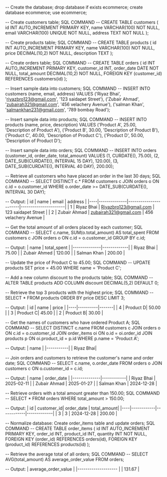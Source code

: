 -- Create the database;
drop database if exists ecommerce;
create database ecommerce;
use ecommerce;


-- Create customers table;
SQL COMMAND --
  CREATE TABLE customers (
      id INT AUTO_INCREMENT PRIMARY KEY,
      name VARCHAR(100) NOT NULL,
      email VARCHAR(100) UNIQUE NOT NULL,
      address TEXT NOT NULL
  );


-- Create products table;
SQL COMMAND --
   CREATE TABLE products (
      id INT AUTO_INCREMENT PRIMARY KEY,
      name VARCHAR(100) NOT NULL,
      price DECIMAL(10,2) NOT NULL,
      description TEXT
   );


-- Create orders table;
SQL COMMAND --
  CREATE TABLE orders (
       id INT AUTO_INCREMENT PRIMARY KEY,
       customer_id INT,
       order_date DATE NOT NULL,
       total_amount DECIMAL(10,2) NOT NULL,
       FOREIGN KEY (customer_id) REFERENCES customers(id)
   ); 


-- Insert sample data into customers;
SQL COMMAND --
  INSERT INTO customers (name, email, address) VALUES
  ('Riyaz Bhai', 'riyazbro123@gmail.com', '123 saidapet Street'),
  ('Zubair Ahmad', 'zubairah321@gmail.com', '456 velachery Avenue'),
  ('salman Khan', 'salmankhan231@gmail.com', '789 bombay Road');


-- Insert sample data into products;
SQL COMMAND --
  INSERT INTO products (name, price, description) VALUES
  ('Product A', 25.00, 'Description of Product A'),
  ('Product B', 30.00, 'Description of Product B'),
  ('Product C', 40.00, 'Description of Product C'),
  ('Product D', 50.00, 'Description of Product D');


-- Insert sample data into orders;
SQL COMMAND --
  INSERT INTO orders (customer_id, order_date, total_amount) VALUES
  (1, CURDATE(), 75.00),
  (2, DATE_SUB(CURDATE(), INTERVAL 15 DAY), 120.00),
  (3, DATE_SUB(CURDATE(), INTERVAL 40 DAY), 200.00);


-- Retrieve all customers who have placed an order in the last 30 days;
SQL COMMAND --
  SELECT DISTINCT c.* FROM customers c
 JOIN orders o ON c.id = o.customer_id
 WHERE o.order_date >= DATE_SUB(CURDATE(), INTERVAL 30 DAY);


-- Output:
 | id | name         | email                 | address              |
 |----|--------------|-----------------------|----------------------|
 | 1  | Riyaz Bhai   | Riyazbro123@gmail.com | 123 saidapet Street  |
 | 2  | Zubair Ahmad | zubairah321@gmail.com | 456 velachery Avenue |
 

-- Get the total amount of all orders placed by each customer;
SQL COMMAND --
  SELECT c.name, SUM(o.total_amount) AS total_spent FROM customers c
  JOIN orders o ON c.id = o.customer_id
  GROUP BY c.id;


-- Output:
 | name         | total_spent |
 |--------------|-------------|
 | Riyaz Bhai   | 75.00       |
 | Zubair Ahmed | 120.00      |
 | Salman Khan  | 200.00      |
 

-- Update the price of Product C to 45.00;
SQL COMMAND --
   UPDATE products SET price = 45.00 WHERE name = 'Product C';


-- Add a new column discount to the products table;
SQL COMMAND --
   ALTER TABLE products ADD COLUMN discount DECIMAL(5,2) DEFAULT 0;


-- Retrieve the top 3 products with the highest price;
SQL COMMAND --
   SELECT * FROM products ORDER BY price DESC LIMIT 3;


-- Output:
 | id | name     | price |
 |----|----------|-------|
 | 4  | Product D| 50.00 |
 | 3  | Product C| 45.00 |
 | 2  | Product B| 30.00 |


-- Get the names of customers who have ordered Product A;
SQL COMMAND --
 SELECT DISTINCT c.name FROM customers c
 JOIN orders o ON c.id = o.customer_id
 JOIN order_items oi ON o.id = oi.order_id
 JOIN products p ON oi.product_id = p.id
 WHERE p.name = 'Product A';


-- Output:
 | name      |
 |-----------|
 | Riyaz Bhai|


-- Join orders and customers to retrieve the customer's name and order date;
SQL COMMAND --
 SELECT c.name, o.order_date FROM orders o
 JOIN customers c ON o.customer_id = c.id;


-- Output:
 | name         | order_date |
 |--------------|------------|
 | Riyaz Bhai   | 2025-02-11 |
 | Zubair Ahmad | 2025-01-27 |
 | Salman Khan  | 2024-12-28 |


-- Retrieve orders with a total amount greater than 150.00;
SQL COMMAND --
   SELECT * FROM orders WHERE total_amount > 150.00;


-- Output:
 | id | customer_id| order_date | total_amount|
 |----|------------|------------|-------------|
 | 3  | 3          | 2024-12-28 | 200.00      |


-- Normalize database: Create order_items table and update orders;
SQL COMMAND --
  CREATE TABLE order_items (
      id INT AUTO_INCREMENT PRIMARY KEY,
      order_id INT,
      product_id INT,
      quantity INT NOT NULL,
      FOREIGN KEY (order_id) REFERENCES orders(id),
      FOREIGN KEY (product_id) REFERENCES products(id)
  );


-- Retrieve the average total of all orders;
SQL COMMAND --
    SELECT AVG(total_amount) AS average_order_value FROM orders;


--  Output:
 | average_order_value |
 |-------------------- |
 | 131.67              |
